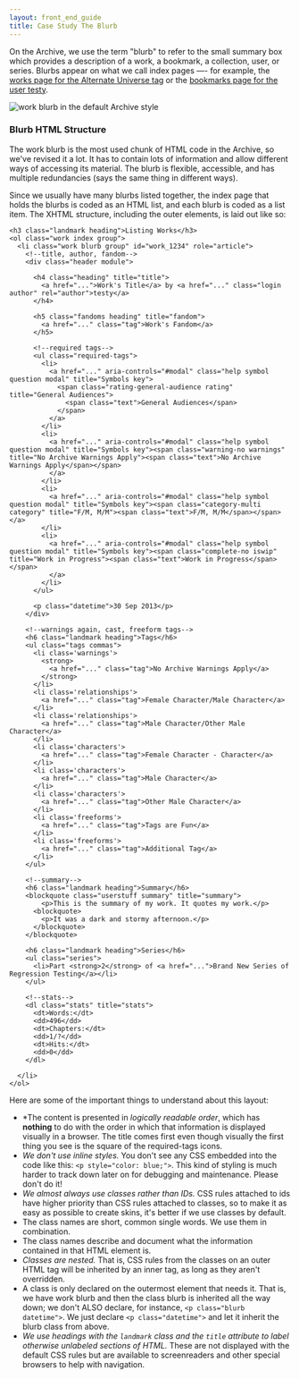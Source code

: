 ```yaml
---
layout: front_end_guide
title: Case Study The Blurb
---
```

On the Archive, we use the term "blurb" to refer to the small summary box which provides a description of a work, a bookmark, a collection, user, or series. Blurbs appear on what we call index pages —- for example, the [works page for the Alternate Universe tag](http://archiveofourown.org/tags/Alternate%20Universe/works) or the [bookmarks page for the user testy](http://archiveofourown.org/users/testy/bookmarks).

![work blurb in the default Archive style](/../images/workblurb.png)

### Blurb HTML Structure

The work blurb is the most used chunk of HTML code in the Archive, so we've revised it a lot. It has to contain lots of information and allow different ways of accessing its material. The blurb is flexible, accessible, and has multiple redundancies (says the same thing in different ways).

Since we usually have many blurbs listed together, the index page that holds the blurbs is coded as an HTML list, and each blurb is coded as a list item. The XHTML structure, including the outer elements, is laid out like so:

```
<h3 class="landmark heading">Listing Works</h3>
<ol class="work index group">
  <li class="work blurb group" id="work_1234" role="article">
    <!--title, author, fandom-->
    <div class="header module">

      <h4 class="heading" title="title">
        <a href="...">Work's Title</a> by <a href="..." class="login author" rel="author">testy</a>  
      </h4>

      <h5 class="fandoms heading" title="fandom">
        <a href="..." class="tag">Work's Fandom</a>
  	  </h5>

      <!--required tags-->
  	  <ul class="required-tags">
        <li>
          <a href="..." aria-controls="#modal" class="help symbol question modal" title="Symbols key">
            <span class="rating-general-audience rating" title="General Audiences">
              <span class="text">General Audiences</span>
            </span>
          </a>
        </li>
        <li> 
          <a href="..." aria-controls="#modal" class="help symbol question modal" title="Symbols key"><span class="warning-no warnings" title="No Archive Warnings Apply"><span class="text">No Archive Warnings Apply</span></span>
          </a>
        </li>
        <li>
          <a href="..." aria-controls="#modal" class="help symbol question modal" title="Symbols key"><span class="category-multi category" title="F/M, M/M"><span class="text">F/M, M/M</span></span></a>
        </li>
        <li>
          <a href="..." aria-controls="#modal" class="help symbol question modal" title="Symbols key"><span class="complete-no iswip" title="Work in Progress"><span class="text">Work in Progress</span></span>
          </a>
        </li>
      </ul>
  	  
  	  <p class="datetime">30 Sep 2013</p>
    </div>
	  
    <!--warnings again, cast, freeform tags-->
    <h6 class="landmark heading">Tags</h6>
    <ul class="tags commas">
  	  <li class='warnings'>
  	    <strong>
  	      <a href="..." class="tag">No Archive Warnings Apply</a>
  	    </strong>
  	  </li>
  	  <li class='relationships'>
  	    <a href="..." class="tag">Female Character/Male Character</a>
  	  </li> 
  	  <li class='relationships'>
  	    <a href="..." class="tag">Male Character/Other Male Character</a>
  	  </li>
  	  <li class='characters'>
  	    <a href="..." class="tag">Female Character - Character</a>
  	  </li>
  	  <li class='characters'>
  	    <a href="..." class="tag">Male Character</a>
  	  </li>
  	  <li class='characters'>
  	    <a href="..." class="tag">Other Male Character</a>
  	  </li>
  	  <li class='freeforms'>
  	    <a href="..." class="tag">Tags are Fun</a>
  	  </li>
  	  <li class='freeforms'>
  	    <a href="..." class="tag">Additional Tag</a>
  	  </li>
    </ul>

    <!--summary-->	
  	<h6 class="landmark heading">Summary</h6>
  	<blockquote class="userstuff summary" title="summary">
  		<p>This is the summary of my work. It quotes my work.</p>
      <blockquote>
        <p>It was a dark and stormy afternoon.</p>
      </blockquote>
  	</blockquote>
  	
  	<h6 class="landmark heading">Series</h6>
  	<ul class="series">
  	  <li>Part <strong>2</strong> of <a href="...">Brand New Series of Regression Testing</a></li>
  	</ul>

    <!--stats-->
    <dl class="stats" title="stats">
  	  <dt>Words:</dt>
  	  <dd>496</dd>
  	  <dt>Chapters:</dt>
  	  <dd>1/?</dd>
      <dt>Hits:</dt>
      <dd>0</dd>
    </dl>

  </li>
</ol>
```

Here are some of the important things to understand about this layout:

* *The content is presented in *logically readable order*, which has **nothing** to do with the order in which that information is displayed visually in a browser. The title comes first even though visually the first thing you see is the square of the required-tags icons.
* *We don't use inline styles.*  You don't see any CSS embedded into the code like this: `<p style="color: blue;">`. This kind of styling is much harder to track down later on for debugging and maintenance. Please don't do it!
* *We almost always use classes rather than IDs.* CSS rules attached to ids have higher priority than CSS rules attached to classes, so to make it as easy as possible to create skins, it's better if we use classes by default.
* The class names are short, common single words. We use them in combination.
* The class names describe and document what the information contained in that HTML element is.
* *Classes are nested.* That is, CSS rules from the classes on an outer HTML tag will be inherited by an inner tag, as long as they aren't overridden.
* A class is only declared on the outermost element that needs it. That is, we have work blurb and then the class blurb is inherited all the way down; we don't ALSO declare, for instance, `<p class="blurb datetime">`. We just declare `<p class="datetime">` and let it inherit the blurb class from above.
* *We use headings with the `landmark` class and the `title` attribute to label otherwise unlabeled sections of HTML.* These are not displayed with the default CSS rules but are available to screenreaders and other special browsers to help with navigation.
